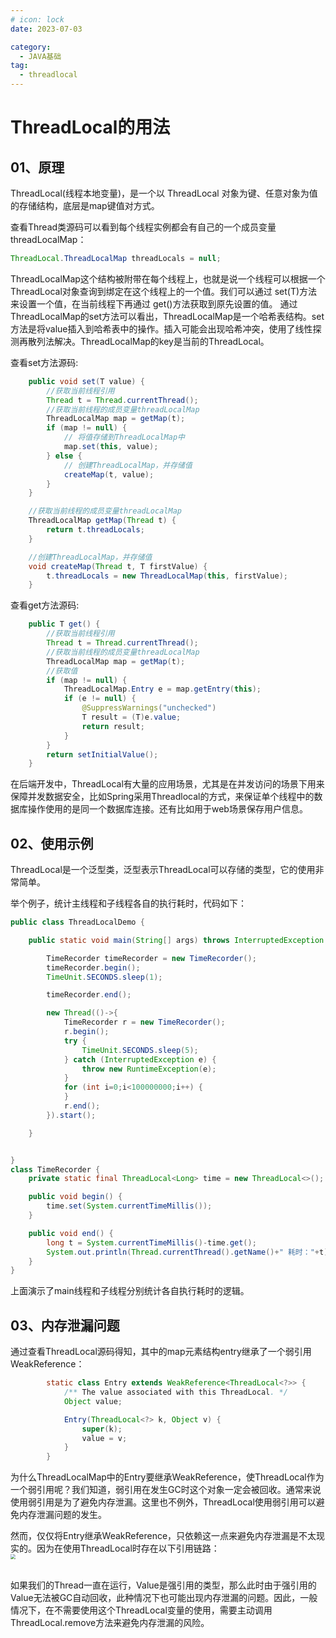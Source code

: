 ```yaml
---
# icon: lock
date: 2023-07-03

category:
  - JAVA基础
tag:
  - threadlocal
---
```

# ThreadLocal的用法
## 01、原理
ThreadLocal(线程本地变量)，是一个以 ThreadLocal 对象为键、任意对象为值的存储结构，底层是map键值对方式。  

查看Thread类源码可以看到每个线程实例都会有自己的一个成员变量threadLocalMap：   
```java
ThreadLocal.ThreadLocalMap threadLocals = null;
```

ThreadLocalMap这个结构被附带在每个线程上，也就是说一个线程可以根据一个ThreadLocal对象查询到绑定在这个线程上的一个值。我们可以通过 set(T)方法来设置一个值，在当前线程下再通过 get()方法获取到原先设置的值。  通过ThreadLocalMap的set方法可以看出，ThreadLocalMap是一个哈希表结构。set方法是将value插入到哈希表中的操作。插入可能会出现哈希冲突，使用了线性探测再散列法解决。ThreadLocalMap的key是当前的ThreadLocal。  

查看set方法源码:
```java
    public void set(T value) {
        //获取当前线程引用
        Thread t = Thread.currentThread();
        //获取当前线程的成员变量threadLocalMap
        ThreadLocalMap map = getMap(t);
        if (map != null) {
            // 将值存储到ThreadLocalMap中
            map.set(this, value);
        } else {
            // 创建ThreadLocalMap，并存储值
            createMap(t, value);
        }
    }

    //获取当前线程的成员变量threadLocalMap
    ThreadLocalMap getMap(Thread t) {
        return t.threadLocals;
    }

    //创建ThreadLocalMap，并存储值
    void createMap(Thread t, T firstValue) {
        t.threadLocals = new ThreadLocalMap(this, firstValue);
    }


```

查看get方法源码:
```java
    public T get() {
        //获取当前线程引用
        Thread t = Thread.currentThread();
        //获取当前线程的成员变量threadLocalMap
        ThreadLocalMap map = getMap(t);
        //获取值
        if (map != null) {
            ThreadLocalMap.Entry e = map.getEntry(this);
            if (e != null) {
                @SuppressWarnings("unchecked")
                T result = (T)e.value;
                return result;
            }
        }
        return setInitialValue();
    }
```

在后端开发中，ThreadLocal有大量的应用场景，尤其是在并发访问的场景下用来保障并发数据安全，比如Spring采用Threadlocal的方式，来保证单个线程中的数据库操作使用的是同一个数据库连接。还有比如用于web场景保存用户信息。  

## 02、使用示例
ThreadLocal是一个泛型类，泛型表示ThreadLocal可以存储的类型，它的使用非常简单。  

举个例子，统计主线程和子线程各自的执行耗时，代码如下：  
```java
public class ThreadLocalDemo {

    public static void main(String[] args) throws InterruptedException {

        TimeRecorder timeRecorder = new TimeRecorder();
        timeRecorder.begin();
        TimeUnit.SECONDS.sleep(1);

        timeRecorder.end();

        new Thread(()->{
            TimeRecorder r = new TimeRecorder();
            r.begin();
            try {
                TimeUnit.SECONDS.sleep(5);
            } catch (InterruptedException e) {
                throw new RuntimeException(e);
            }
            for (int i=0;i<100000000;i++) {
            }
            r.end();
        }).start();

    }


}
class TimeRecorder {
    private static final ThreadLocal<Long> time = new ThreadLocal<>();

    public void begin() {
        time.set(System.currentTimeMillis());
    }

    public void end() {
        long t = System.currentTimeMillis()-time.get();
        System.out.println(Thread.currentThread().getName()+" 耗时："+t);
    }
}
```

上面演示了main线程和子线程分别统计各自执行耗时的逻辑。


## 03、内存泄漏问题  
通过查看ThreadLocal源码得知，其中的map元素结构entry继承了一个弱引用WeakReference：
```java
        static class Entry extends WeakReference<ThreadLocal<?>> {
            /** The value associated with this ThreadLocal. */
            Object value;

            Entry(ThreadLocal<?> k, Object v) {
                super(k);
                value = v;
            }
        }
```

为什么ThreadLocalMap中的Entry要继承WeakReference，使ThreadLocal作为一个弱引用呢？我们知道，弱引用在发生GC时这个对象一定会被回收。通常来说使用弱引用是为了避免内存泄漏。这里也不例外，ThreadLocal使用弱引用可以避免内存泄漏问题的发生。

然而，仅仅将Entry继承WeakReference，只依赖这一点来避免内存泄漏是不太现实的。因为在使用ThreadLocal时存在以下引用链路：
<img src="http://cdn.gydblog.com/images/java/concurrent/threadlocal-1.png"  style="zoom: 50%;margin:0 auto;display:block"/><br/>

如果我们的Thread一直在运行，Value是强引用的类型，那么此时由于强引用的Value无法被GC自动回收，此种情况下也可能出现内存泄漏的问题。因此，一般情况下，在不需要使用这个ThreadLocal变量的使用，需要主动调用ThreadLocal.remove方法来避免内存泄漏的风险。
